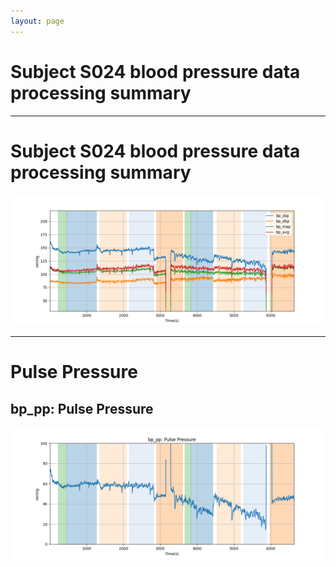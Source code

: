 ```yaml
---
layout: page
---
```


# Subject S024 blood pressure data processing summary




---
# Subject S024 blood pressure data processing summary

![Subject S024 blood pressure data processing summary - Overlay](images/S024_bp_features_overlay.png)

---
# Pulse Pressure

## bp_pp: Pulse Pressure
![bp_pp: Pulse Pressure](images/S024_bp_features_bp_pp.png)
